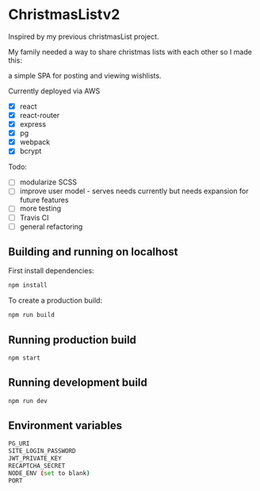 # ChristmasListv2
Inspired by my previous christmasList project.

My family needed a way to share christmas lists with each other so I made this:

a simple SPA for posting and viewing wishlists.

Currently deployed via AWS

- [x] react
- [x] react-router
- [x] express
- [x] pg
- [x] webpack
- [x] bcrypt

Todo:
- [ ] modularize SCSS
- [ ] improve user model - serves needs currently but needs expansion for future features
- [ ] more testing
- [ ] Travis CI
- [ ] general refactoring

## Building and running on localhost

First install dependencies:

```sh
npm install
```

To create a production build:

```sh
npm run build
```

## Running production build

```sh
npm start
```

## Running development build
```sh
npm run dev
```

## Environment variables
```sh
PG_URI
SITE_LOGIN_PASSWORD
JWT_PRIVATE_KEY
RECAPTCHA_SECRET
NODE_ENV (set to blank)
PORT
```
